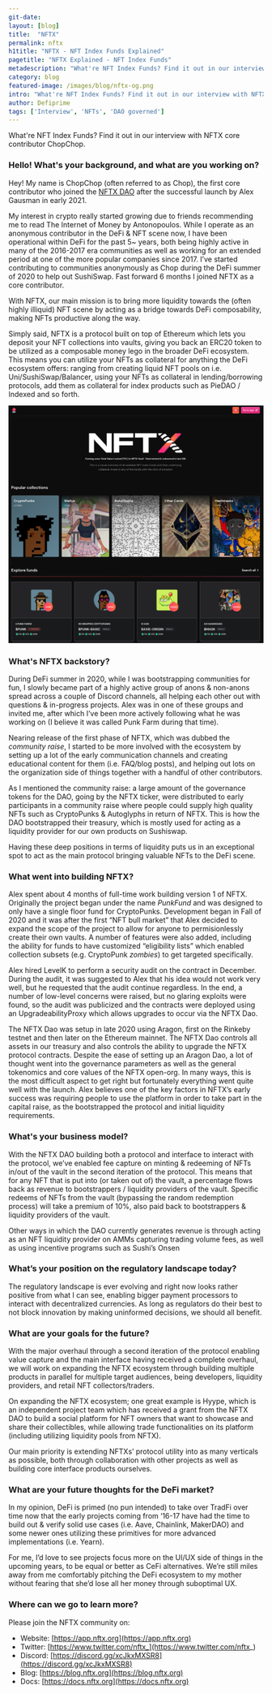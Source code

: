 ```yaml
---
git-date:
layout: [blog]
title:  "NFTX"
permalink: nftx
h1title: "NFTX - NFT Index Funds Explained"
pagetitle: "NFTX Explained - NFT Index Funds"
metadescription: "What're NFT Index Funds? Find it out in our interview with NFTX core contributor ChopChop. "
category: blog
featured-image: /images/blog/nftx-og.png
intro: "What're NFT Index Funds? Find it out in our interview with NFTX core contributor ChopChop. "
author: Defiprime
tags: ['Interview', 'NFTs', 'DAO governed']
---
```

What're NFT Index Funds? Find it out in our interview with NFTX core contributor ChopChop.

### Hello! What's your background, and what are you working on?

Hey! My name is ChopChop (often referred to as Chop), the first core contributor who joined the [NFTX DAO](https://app.nftx.org) after the successful launch by Alex Gausman in early 2021.

My interest in crypto really started growing due to friends recommending me to read The Internet of Money by Antonopoulos. While I operate as an anonymous contributor in the DeFi & NFT scene now, I have been operational within DeFi for the past 5~ years, both being highly active in many of the 2016-2017 era communities as well as working for an extended period at one of the more popular companies since 2017. I’ve started contributing to communities anonymously as Chop during the DeFi summer of 2020 to help out SushiSwap. Fast forward 6 months I joined NFTX as a core contributor.

With NFTX, our main mission is to bring more liquidity towards the (often highly illiquid) NFT scene by acting as a bridge towards DeFi composability, making NFTs productive along the way.

Simply said, NFTX is a protocol built on top of Ethereum which lets you deposit your NFT collections into vaults, giving you back an ERC20 token to be utilized as a composable money lego in the broader DeFi ecosystem. This means you can utilize your NFTs as collateral for anything the DeFi ecosystem offers: ranging from creating liquid NFT pools on i.e. Uni/SushiSwap/Balancer, using your NFTs as collateral in lending/borrowing protocols, add them as collateral for index products such as PieDAO / Indexed and so forth.

![](/images/blog/NFTX_Gallery.png)

### What's NFTX backstory?

During DeFi summer in 2020, while I was bootstrapping communities for fun, I slowly became part of a highly active group of anons & non-anons spread across a couple of Discord channels, all helping each other out with questions & in-progress projects. Alex was in one of these groups and invited me, after which I’ve been more actively following what he was working on (I believe it was called Punk Farm during that time).

Nearing release of the first phase of NFTX, which was dubbed the _community raise_, I started to be more involved with the ecosystem by setting up a lot of the early communication channels and creating educational content for them (i.e. FAQ/blog posts), and helping out lots on the organization side of things together with a handful of other contributors.

As I mentioned the community raise: a large amount of the governance tokens for the DAO, going by the NFTX ticker, were distributed to early participants in a community raise where people could supply high quality NFTs such as CryptoPunks & Autoglyphs in return of NFTX. This is how the DAO bootstrapped their treasury, which is mostly used for acting as a liquidity provider for our own products on Sushiswap.

Having these deep positions in terms of liquidity puts us in an exceptional spot to act as the main protocol bringing valuable NFTs to the DeFi scene.


### What went into building NFTX?

Alex spent about 4 months of full-time work building version 1 of NFTX. Originally the project began under the name _PunkFund_ and was designed to only have a single floor fund for CryptoPunks. Development began in Fall of 2020 and it was after the first “NFT bull market” that Alex decided to expand the scope of the project to allow for anyone to permisionlessly create their own vaults. A number of features were also added, including the ability for funds to have customized “eligibility lists” which enabled collection subsets (e.g. CryptoPunk _zombies_) to get targeted specifically.

Alex hired LevelK to perform a security audit on the contract in December. During the audit, it was suggested to Alex that his idea would not work very well, but he requested that the audit continue regardless. In the end, a number of low-level concerns were raised, but no glaring exploits were found, so the audit was publicized and the contracts were deployed using an UpgradeabilityProxy which allows upgrades to occur via the NFTX Dao.

The NFTX Dao was setup in late 2020 using Aragon, first on the Rinkeby testnet and then later on the Ethereum mainnet. The NFTX Dao controls all assets in our treasury and also controls the ability to upgrade the NFTX protocol contracts. Despite the ease of setting up an Aragon Dao, a lot of thought went into the governance parameters as well as the general tokenomics and core values of the NFTX open-org. In many ways, this is the most difficult aspect to get right but fortunately everything went quite well with the launch. Alex believes one of the key factors in NFTX’s early success was requiring people to use the platform in order to take part in the capital raise, as the bootstrapped the protocol and initial liquidity requirements.


### What's your business model?

With the NFTX DAO building both a protocol and interface to interact with the protocol, we’ve enabled fee capture on minting & redeeming of NFTs in/out of the vault in the second iteration of the protocol. This means that for any NFT that is put into (or taken out of) the vault, a percentage flows back as revenue to bootstrappers / liquidity providers of the vault. Specific redeems of NFTs from the vault (bypassing the random redemption process) will take a premium of 10%, also paid back to bootstrappers & liquidity providers of the vault.

Other ways in which the DAO currently generates revenue is through acting as an NFT liquidity provider on AMMs capturing trading volume fees, as well as using incentive programs such as Sushi’s Onsen


### What’s your position on the regulatory landscape today?

The regulatory landscape is ever evolving and right now looks rather positive from what I can see, enabling bigger payment processors to interact with decentralized currencies. As long as regulators do their best to not block innovation by making uninformed decisions, we should all benefit.


### What are your goals for the future?

With the major overhaul through a second iteration of the protocol enabling value capture and the main interface having received a complete overhaul, we will work on expanding the NFTX ecosystem through building multiple products in parallel for multiple target audiences, being developers, liquidity providers, and retail NFT collectors/traders.

On expanding the NFTX ecosystem; one great example is Hyype, which is an independent project team which has received a grant from the NFTX DAO to build a social platform for NFT owners that want to showcase and share their collectibles, while allowing trade functionalities on its platform (including utilizing liquidity pools from NFTX).

Our main priority is extending NFTXs’ protocol utility into as many verticals as possible, both through collaboration with other projects as well as building core interface products ourselves.


### What are your future thoughts for the DeFi market?

In my opinion, DeFi is primed (no pun intended) to take over TradFi over time now that the early projects coming from ‘16-17 have had the time to build out & verify solid use cases (i.e. Aave, Chainlink, MakerDAO) and some newer ones utilizing these primitives for more advanced implementations (i.e. Yearn).

For me, I’d love to see projects focus more on the UI/UX side of things in the upcoming years, to be equal or better as CeFi alternatives. We’re still miles away from me comfortably pitching the DeFi ecosystem to my mother without fearing that she’d lose all her money through suboptimal UX.   


### Where can we go to learn more?

Please join the NFTX community on:

- Website: [https://app.nftx.org](https://app.nftx.org)
- Twitter: [https://www.twitter.com/nftx_](https://www.twitter.com/nftx_)
- Discord: [https://discord.gg/xcJkxMXSR8](https://discord.gg/xcJkxMXSR8)
- Blog: [https://blog.nftx.org](https://blog.nftx.org)
- Docs: [https://docs.nftx.org](https://docs.nftx.org)
